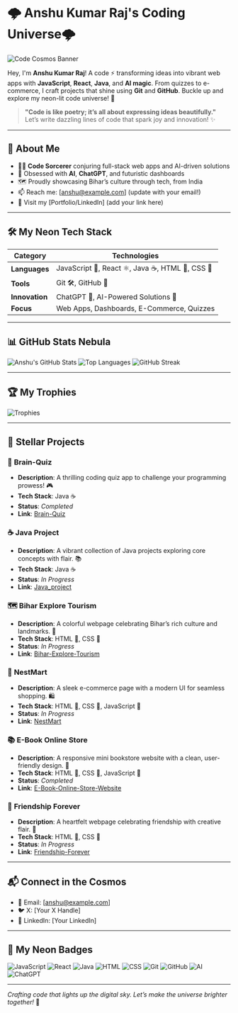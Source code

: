 # 🌩️ Anshu Kumar Raj's Coding Universe🌩️

![Code Cosmos Banner](https://media.giphy.com/media/3o7btPCcdNniyf0ArS/giphy.gif)

Hey, I'm **Anshu Kumar Raj**! A code  ⚡️ transforming ideas into vibrant web apps with **JavaScript**, **React**, **Java**, and **AI magic**. From quizzes to e-commerce, I craft projects that shine using **Git** and **GitHub**. Buckle up and explore my neon-lit code universe! 🌈

> **"Code is like poetry; it’s all about expressing ideas beautifully."**  
> Let’s write dazzling lines of code that spark joy and innovation! ✨

---

## 🌟 About Me

- 🧑‍💻 **Code Sorcerer** conjuring full-stack web apps and AI-driven solutions
- 🧠 Obsessed with **AI**, **ChatGPT**, and futuristic dashboards
- 🗺️ Proudly showcasing Bihar’s culture through tech, from India
- 📫 Reach me: [anshu@example.com] (update with your email!)
- 🔗 Visit my [Portfolio/LinkedIn] (add your link here)

---

## 🛠️ My Neon Tech Stack

| **Category**       | **Technologies**                          |
|--------------------|-------------------------------------------|
| **Languages**      | JavaScript 🌟, React ⚛️, Java ☕, HTML 🔖, CSS 🎨 |
| **Tools**          | Git 🛠️, GitHub 🐙                        |
| **Innovation**     | ChatGPT 🤖, AI-Powered Solutions 🚀       |
| **Focus**          | Web Apps, Dashboards, E-Commerce, Quizzes |

---

## 📊 GitHub Stats Nebula

![Anshu's GitHub Stats](https://github-readme-stats.vercel.app/api?username=anshukhg2003&show_icons=true&theme=radical&hide_border=true&bg_color=0d1117&title_color=00ff88&text_color=ffffff&hide=issues,prs)
![Top Languages](https://github-readme-stats.vercel.app/api/top-langs/?username=anshukhg2003&layout=compact&theme=radical&hide_border=true&bg_color=0d1117&title_color=00ff88&text_color=ffffff)
![GitHub Streak](https://github-readme-streak-stats.herokuapp.com/?user=anshukhg2003&theme=radical&hide_border=true&background=0d1117&stroke=00ff88&ring=00ff88&fire=00ff88&currStreakNum=00ff88&sideNums=00ff88&currStreakLabel=00ff88&sideLabels=00ff88&dates=00ff88)

---

## 🏆 My Trophies

![Trophies](https://github-profile-trophy.vercel.app/?username=anshukhg2003&theme=radical&no-frame=true&margin-w=15&column=3)

---

## 🚀 Stellar Projects

### 🧠 **Brain-Quiz**
- **Description**: A thrilling coding quiz app to challenge your programming prowess! 🎮
- **Tech Stack**: Java ☕
- **Status**: *Completed*
- **Link**: [Brain-Quiz](https://github.com/anshukhg2003/Brain-Quiz)

### ☕ **Java Project**
- **Description**: A vibrant collection of Java projects exploring core concepts with flair. 📚
- **Tech Stack**: Java ☕
- **Status**: *In Progress*
- **Link**: [Java_project](https://github.com/anshukhg2003/Java_project)

### 🗺️ **Bihar Explore Tourism**
- **Description**: A colorful webpage celebrating Bihar’s rich culture and landmarks. 🌄
- **Tech Stack**: HTML 🔖, CSS 🎨
- **Status**: *In Progress*
- **Link**: [Bihar-Explore-Tourism](https://github.com/anshukhg2003/Bihar-Explore-Tourism)

### 🛒 **NestMart**
- **Description**: A sleek e-commerce page with a modern UI for seamless shopping. 🛍️
- **Tech Stack**: HTML 🔖, CSS 🎨, JavaScript 🌟
- **Status**: *In Progress*
- **Link**: [NestMart](https://github.com/anshukhg2003/NestMart)

### 📚 **E-Book Online Store**
- **Description**: A responsive mini bookstore website with a clean, user-friendly design. 📖
- **Tech Stack**: HTML 🔖, CSS 🎨, JavaScript 🌟
- **Status**: *Completed*
- **Link**: [E-Book-Online-Store-Website](https://github.com/anshukhg2003/E-Book-Online-Store-Website)

### 💖 **Friendship Forever**
- **Description**: A heartfelt webpage celebrating friendship with creative flair. 💞
- **Tech Stack**: HTML 🔖, CSS 🎨
- **Status**: *In Progress*
- **Link**: [Friendship-Forever](https://github.com/anshukhg2003/Friendship-Forever)

---

## 📬 Connect in the Cosmos

- 📧 Email: [anshu@example.com]
- 🐦 X: [Your X Handle]
- 💼 LinkedIn: [Your LinkedIn]

---

## 🌌 My Neon Badges

![JavaScript](https://img.shields.io/badge/-JavaScript-F7DF1E?logo=javascript&logoColor=black&style=plastic)
![React](https://img.shields.io/badge/-React-61DAFB?logo=react&logoColor=black&style=plastic)
![Java](https://img.shields.io/badge/-Java-007396?logo=java&logoColor=white&style=plastic)
![HTML](https://img.shields.io/badge/-HTML-E34F26?logo=html5&logoColor=white&style=plastic)
![CSS](https://img.shields.io/badge/-CSS-1572B6?logo=css3&logoColor=white&style=plastic)
![Git](https://img.shields.io/badge/-Git-F05032?logo=git&logoColor=white&style=plastic)
![GitHub](https://img.shields.io/badge/-GitHub-181717?logo=github&logoColor=white&style=plastic)
![AI](https://img.shields.io/badge/-AI-FF6F61?logo=artificial-intelligence&logoColor=white&style=plastic)
![ChatGPT](https://img.shields.io/badge/-ChatGPT-74aa9c?logo=openai&logoColor=white&style=plastic)

---

*Crafting code that lights up the digital sky. Let’s make the universe brighter together!* 🌠
